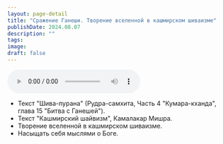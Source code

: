 ```yaml
---
layout: page-detail
title: "Сражение Ганеши. Творение вселенной в кашмирском шиваизме"
publishDate: 2024.08.07
description: ""
tags:
image:
draft: false
---
```


<audio title="2024.08.07 - Сражение Ганеши. Творение вселенной в кашмирском шиваизме.mp3" src="https://filer-api.advayta.org/v1.0/public/files/74708" controls=""></audio>

* Текст "Шива-пурана" (Рудра-самхита, Часть 4 "Кумара-кханда", глава 15 "Битва с Ганешей").
* Текст "Кашмирский шайвизм", Камалакар Мишра.
* Творение вселенной в кашмирском шиваизме.
* Насыщать себя мыслями о Боге.

  
